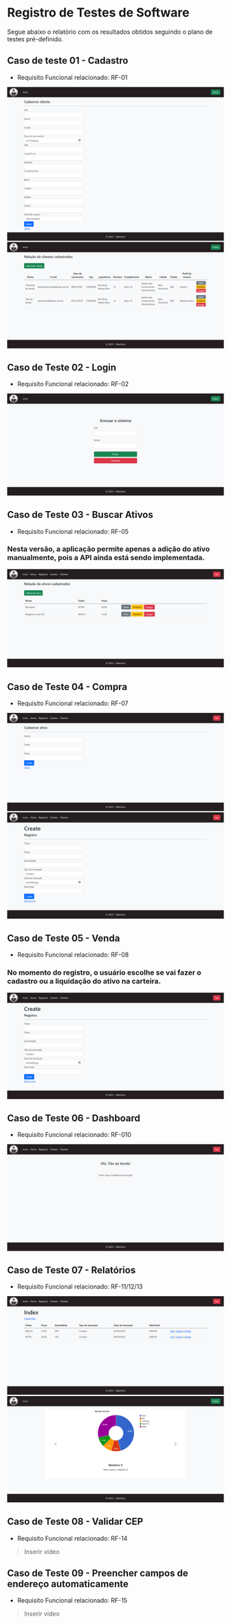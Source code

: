 # Registro de Testes de Software

Segue abaixo o relatório com os resultados obtidos seguindo o plano de testes pré-definido.


## Caso de teste 01 - Cadastro
* Requisito Funcional relacionado: RF-01

![teste-cadastro](img/ClientesCadastro.png)
![teste-cadastro](img/ClientesLista.png)


## Caso de Teste 02 - Login
* Requisito Funcional relacionado: RF-02

![teste-login](img/Login.jpeg)




## Caso de Teste 03 - Buscar Ativos
 * Requisito Funcional relacionado: RF-05

### **Nesta versão, a aplicação permite apenas a adição do ativo manualmente, pois a API ainda está sendo implementada.**

![teste-busca-ativos](img/AtivosLista.png)


## Caso de Teste 04 - Compra
* Requisito Funcional relacionado: RF-07

![teste-compra](img/AtivosCadastro.png)
![teste-compra2](img/RegistroCadastro.png)


## Caso de Teste 05 - Venda
* Requisito Funcional relacionado: RF-08
### **No momento do registro, o usuário escolhe se vai fazer o cadastro ou a liquidação do ativo na carteira.**
![teste-venda](img/RegistroCadastro.png)


## Caso de Teste 06 - Dashboard
* Requisito Funcional relacionado: RF-010

![teste-dashboard](img/DashboardPrincipal.png)


## Caso de Teste 07 - Relatórios
* Requisito Funcional relacionado: RF-11/12/13

![teste-relatorios](img/RegistroLista.png)
![teste-relatorios2](img/Home.png)

## Caso de Teste 08 - Validar CEP
* Requisito Funcional relacionado: RF-14

>Inserir vídeo

## Caso de Teste 09 - Preencher campos de endereço automaticamente
* Requisito Funcional relacionado: RF-15

>Inserir vídeo
